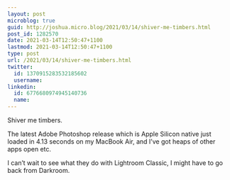 ```yaml
---
layout: post
microblog: true
guid: http://joshua.micro.blog/2021/03/14/shiver-me-timbers.html
post_id: 1282570
date: 2021-03-14T12:50:47+1100
lastmod: 2021-03-14T12:50:47+1100
type: post
url: /2021/03/14/shiver-me-timbers.html
twitter:
  id: 1370915283532185602
  username: 
linkedin:
  id: 6776680974945140736
  name: 
---
```

Shiver me timbers.

The latest Adobe Photoshop release which is Apple Silicon native just loaded in 4.13 seconds on my MacBook Air, and I’ve got heaps of other apps open etc.

I can’t wait to see what they do with Lightroom Classic, I might have to go back from Darkroom.
